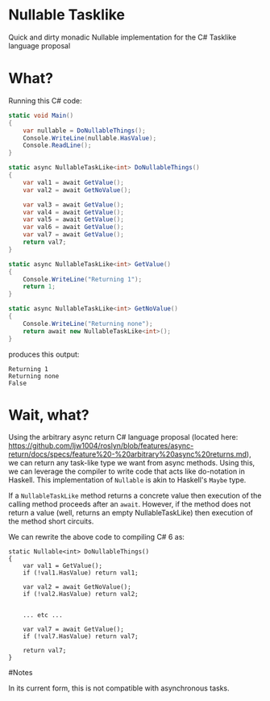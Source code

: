 # Nullable Tasklike

Quick and dirty monadic Nullable implementation for the C# Tasklike language proposal

# What?

Running this C# code:

```csharp
static void Main()
{
    var nullable = DoNullableThings();
    Console.WriteLine(nullable.HasValue);
    Console.ReadLine();
}

static async NullableTaskLike<int> DoNullableThings()
{
    var val1 = await GetValue();
    var val2 = await GetNoValue();

    var val3 = await GetValue();
    var val4 = await GetValue();
    var val5 = await GetValue();
    var val6 = await GetValue();
    var val7 = await GetValue();
    return val7;
}

static async NullableTaskLike<int> GetValue()
{
    Console.WriteLine("Returning 1");
    return 1;
}

static async NullableTaskLike<int> GetNoValue()
{
    Console.WriteLine("Returning none");
    return await new NullableTaskLike<int>();
}
```

produces this output:

```
Returning 1
Returning none
False
```

# Wait, what?

Using the arbitrary async return C# language proposal (located here: https://github.com/ljw1004/roslyn/blob/features/async-return/docs/specs/feature%20-%20arbitrary%20async%20returns.md), we can return any task-like type we want from async methods. Using this, we can leverage the compiler to write code that acts like do-notation in Haskell. This implementation of `Nullable` is akin to Haskell's `Maybe` type.

If a `NullableTaskLike` method returns a concrete value then execution of the calling method proceeds after an `await`. However, if the method does not return a value (well, returns an empty NullableTaskLike) then execution of the method short circuits.

We can rewrite the above code to compiling C# 6 as:

```
static Nullable<int> DoNullableThings()
{
    var val1 = GetValue();
    if (!val1.HasValue) return val1;
    
    var val2 = await GetNoValue();
    if (!val2.HasValue) return val2;

    
    ... etc ...
    
    var val7 = await GetValue();
    if (!val7.HasValue) return val7;
    
    return val7;
}
```

#Notes

In its current form, this is not compatible with asynchronous tasks.
